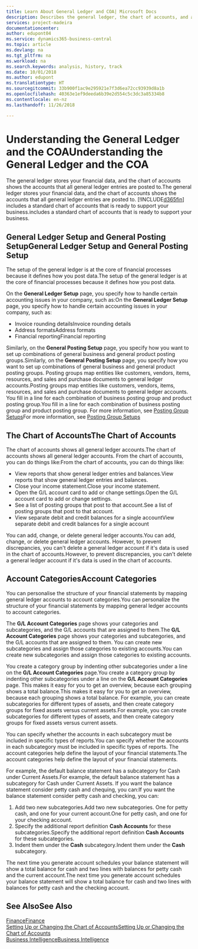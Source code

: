 ```yaml
---
title: Learn About General Ledger and COA| Microsoft Docs
description: Describes the general ledger, the chart of accounts, and account categories.
services: project-madeira
documentationcenter: 
author: edupont04
ms.service: dynamics365-business-central
ms.topic: article
ms.devlang: na
ms.tgt_pltfrm: na
ms.workload: na
ms.search.keywords: analysis, history, track
ms.date: 10/01/2018
ms.author: edupont
ms.translationtype: HT
ms.sourcegitcommit: 33b900f1ac9e295921e7f3d6ea72cc93939d8a1b
ms.openlocfilehash: 40363e1ef9deeda6b39e2d554c5c3dc3a85334b8
ms.contentlocale: en-nz
ms.lasthandoff: 11/26/2018

---
```

# <a name="understanding-the-general-ledger-and-the-coa"></a><span data-ttu-id="43b50-103">Understanding the General Ledger and the COA</span><span class="sxs-lookup"><span data-stu-id="43b50-103">Understanding the General Ledger and the COA</span></span>
<span data-ttu-id="43b50-104">The general ledger stores your financial data, and the chart of accounts shows the accounts that all general ledger entries are posted to.</span><span class="sxs-lookup"><span data-stu-id="43b50-104">The general ledger stores your financial data, and the chart of accounts shows the accounts that all general ledger entries are posted to.</span></span> [!INCLUDE[d365fin](includes/d365fin_md.md)] <span data-ttu-id="43b50-105">includes a standard chart of accounts that is ready to support your business.</span><span class="sxs-lookup"><span data-stu-id="43b50-105">includes a standard chart of accounts that is ready to support your business.</span></span>

## <a name="general-ledger-setup-and-general-posting-setup"></a><span data-ttu-id="43b50-106">General Ledger Setup and General Posting Setup</span><span class="sxs-lookup"><span data-stu-id="43b50-106">General Ledger Setup and General Posting Setup</span></span>
<span data-ttu-id="43b50-107">The setup of the general ledger is at the core of financial processes because it defines how you post data.</span><span class="sxs-lookup"><span data-stu-id="43b50-107">The setup of the general ledger is at the core of financial processes because it defines how you post data.</span></span>  

<span data-ttu-id="43b50-108">On the **General Ledger Setup** page, you specify how to handle certain accounting issues in your company, such as:</span><span class="sxs-lookup"><span data-stu-id="43b50-108">On the **General Ledger Setup** page, you specify how to handle certain accounting issues in your company, such as:</span></span>  

* <span data-ttu-id="43b50-109">Invoice rounding details</span><span class="sxs-lookup"><span data-stu-id="43b50-109">Invoice rounding details</span></span>  
* <span data-ttu-id="43b50-110">Address formats</span><span class="sxs-lookup"><span data-stu-id="43b50-110">Address formats</span></span>  
* <span data-ttu-id="43b50-111">Financial reporting</span><span class="sxs-lookup"><span data-stu-id="43b50-111">Financial reporting</span></span>  

<span data-ttu-id="43b50-112">Similarly, on the **General Posting Setup** page, you specify how you want to set up combinations of general business and general product posting groups.</span><span class="sxs-lookup"><span data-stu-id="43b50-112">Similarly, on the **General Posting Setup** page, you specify how you want to set up combinations of general business and general product posting groups.</span></span> <span data-ttu-id="43b50-113">Posting groups map entities like customers, vendors, items, resources, and sales and purchase documents to general ledger accounts.</span><span class="sxs-lookup"><span data-stu-id="43b50-113">Posting groups map entities like customers, vendors, items, resources, and sales and purchase documents to general ledger accounts.</span></span> <span data-ttu-id="43b50-114">You fill in a line for each combination of business posting group and product posting group.</span><span class="sxs-lookup"><span data-stu-id="43b50-114">You fill in a line for each combination of business posting group and product posting group.</span></span> <span data-ttu-id="43b50-115">For more information, see [Posting Group Setups](finance-posting-groups.md)</span><span class="sxs-lookup"><span data-stu-id="43b50-115">For more information, see [Posting Group Setups](finance-posting-groups.md)</span></span>  

## <a name="the-chart-of-accounts"></a><span data-ttu-id="43b50-116">The Chart of Accounts</span><span class="sxs-lookup"><span data-stu-id="43b50-116">The Chart of Accounts</span></span>
<span data-ttu-id="43b50-117">The chart of accounts shows all general ledger accounts.</span><span class="sxs-lookup"><span data-stu-id="43b50-117">The chart of accounts shows all general ledger accounts.</span></span> <span data-ttu-id="43b50-118">From the chart of accounts, you can do things like:</span><span class="sxs-lookup"><span data-stu-id="43b50-118">From the chart of accounts, you can do things like:</span></span>  

* <span data-ttu-id="43b50-119">View reports that show general ledger entries and balances.</span><span class="sxs-lookup"><span data-stu-id="43b50-119">View reports that show general ledger entries and balances.</span></span>  
* <span data-ttu-id="43b50-120">Close your income statement.</span><span class="sxs-lookup"><span data-stu-id="43b50-120">Close your income statement.</span></span>  
* <span data-ttu-id="43b50-121">Open the G/L account card to add or change settings.</span><span class="sxs-lookup"><span data-stu-id="43b50-121">Open the G/L account card to add or change settings.</span></span>  
* <span data-ttu-id="43b50-122">See a list of posting groups that post to that account.</span><span class="sxs-lookup"><span data-stu-id="43b50-122">See a list of posting groups that post to that account.</span></span>
* <span data-ttu-id="43b50-123">View separate debit and credit balances for a single account</span><span class="sxs-lookup"><span data-stu-id="43b50-123">View separate debit and credit balances for a single account</span></span>  

<span data-ttu-id="43b50-124">You can add, change, or delete general ledger accounts.</span><span class="sxs-lookup"><span data-stu-id="43b50-124">You can add, change, or delete general ledger accounts.</span></span> <span data-ttu-id="43b50-125">However, to prevent discrepancies, you can't delete a general ledger account if it's data is used in the chart of accounts.</span><span class="sxs-lookup"><span data-stu-id="43b50-125">However, to prevent discrepancies, you can't delete a general ledger account if it's data is used in the chart of accounts.</span></span>  

## <a name="account-categories"></a><span data-ttu-id="43b50-126">Account Categories</span><span class="sxs-lookup"><span data-stu-id="43b50-126">Account Categories</span></span>
<span data-ttu-id="43b50-127">You can personalise the structure of your financial statements by mapping general ledger accounts to account categories.</span><span class="sxs-lookup"><span data-stu-id="43b50-127">You can personalize the structure of your financial statements by mapping general ledger accounts to account categories.</span></span>  

<span data-ttu-id="43b50-128">The **G/L Account Categories** page shows your categories and subcategories, and the G/L accounts that are assigned to them.</span><span class="sxs-lookup"><span data-stu-id="43b50-128">The **G/L Account Categories** page shows your categories and subcategories, and the G/L accounts that are assigned to them.</span></span> <span data-ttu-id="43b50-129">You can create new subcategories and assign those categories to existing accounts.</span><span class="sxs-lookup"><span data-stu-id="43b50-129">You can create new subcategories and assign those categories to existing accounts.</span></span>  

<span data-ttu-id="43b50-130">You create a category group by indenting other subcategories under a line on the **G/L Account Categories** page.</span><span class="sxs-lookup"><span data-stu-id="43b50-130">You create a category group by indenting other subcategories under a line on the **G/L Account Categories** page.</span></span> <span data-ttu-id="43b50-131">This makes it easy for you to get an overview, because each grouping shows a total balance.</span><span class="sxs-lookup"><span data-stu-id="43b50-131">This makes it easy for you to get an overview, because each grouping shows a total balance.</span></span> <span data-ttu-id="43b50-132">For example, you can create subcategories for different types of assets, and then create category groups for fixed assets versus current assets.</span><span class="sxs-lookup"><span data-stu-id="43b50-132">For example, you can create subcategories for different types of assets, and then create category groups for fixed assets versus current assets.</span></span>  

<span data-ttu-id="43b50-133">You can specify whether the accounts in each subcategory must be included in specific types of reports.</span><span class="sxs-lookup"><span data-stu-id="43b50-133">You can specify whether the accounts in each subcategory must be included in specific types of reports.</span></span> <span data-ttu-id="43b50-134">The account categories help define the layout of your financial statements.</span><span class="sxs-lookup"><span data-stu-id="43b50-134">The account categories help define the layout of your financial statements.</span></span>  

<span data-ttu-id="43b50-135">For example, the default balance statement has a subcategory for Cash under Current Assets.</span><span class="sxs-lookup"><span data-stu-id="43b50-135">For example, the default balance statement has a subcategory for Cash under Current Assets.</span></span> <span data-ttu-id="43b50-136">If you want the balance statement consider petty cash and chequing, you can:</span><span class="sxs-lookup"><span data-stu-id="43b50-136">If you want the balance statement consider petty cash and checking, you can:</span></span>  

1. <span data-ttu-id="43b50-137">Add two new subcategories.</span><span class="sxs-lookup"><span data-stu-id="43b50-137">Add two new subcategories.</span></span> <span data-ttu-id="43b50-138">One for petty cash, and one for your current account.</span><span class="sxs-lookup"><span data-stu-id="43b50-138">One for petty cash, and one for your checking account.</span></span>  
2. <span data-ttu-id="43b50-139">Specify the additional report definition **Cash Accounts** for these subcategories.</span><span class="sxs-lookup"><span data-stu-id="43b50-139">Specify the additional report definition **Cash Accounts** for these subcategories.</span></span>  
3. <span data-ttu-id="43b50-140">Indent them under the **Cash** subcategory.</span><span class="sxs-lookup"><span data-stu-id="43b50-140">Indent them under the **Cash** subcategory.</span></span>  

<span data-ttu-id="43b50-141">The next time you generate account schedules your balance statement will show a total balance for cash and two lines with balances for petty cash and the current account.</span><span class="sxs-lookup"><span data-stu-id="43b50-141">The next time you generate account schedules your balance statement will show a total balance for cash and two lines with balances for petty cash and the checking account.</span></span>  

## <a name="see-also"></a><span data-ttu-id="43b50-142">See Also</span><span class="sxs-lookup"><span data-stu-id="43b50-142">See Also</span></span>
[<span data-ttu-id="43b50-143">Finance</span><span class="sxs-lookup"><span data-stu-id="43b50-143">Finance</span></span>](finance.md)  
[<span data-ttu-id="43b50-144">Setting Up or Changing the Chart of Accounts</span><span class="sxs-lookup"><span data-stu-id="43b50-144">Setting Up or Changing the Chart of Accounts</span></span>](finance-setup-chart-accounts.md)  
[<span data-ttu-id="43b50-145">Business Intelligence</span><span class="sxs-lookup"><span data-stu-id="43b50-145">Business Intelligence</span></span>](bi.md)  

